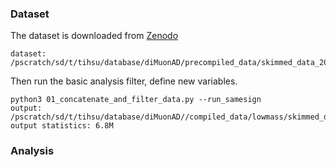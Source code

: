 ### Dataset
The dataset is downloaded from [Zenodo](https://zenodo.org/records/14618719)
```angular2html
dataset: /pscratch/sd/t/tihsu/database/diMuonAD/precompiled_data/skimmed_data_2016H_30555/
```
Then run the basic analysis filter, define new variables.
```angular2html
python3 01_concatenate_and_filter_data.py --run_samesign
output:  /pscratch/sd/t/tihsu/database/diMuonAD//compiled_data/lowmass/skimmed_data_2016H_30555_nojet
output statistics: 6.8M
```

### Analysis
